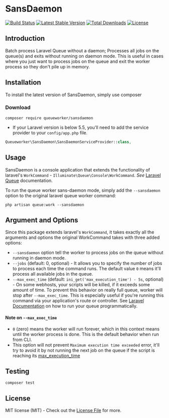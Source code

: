 # SansDaemon

[![Build Status](https://travis-ci.org/orobogenius/sansdaemon.svg?branch=master)](https://travis-ci.org/orobogenius/sansdaemon)
[![Latest Stable Version](https://poser.pugx.org/queueworker/sansdaemon/v/stable)](https://packagist.org/packages/queueworker/sansdaemon)
[![Total Downloads](https://poser.pugx.org/queueworker/sansdaemon/downloads)](https://packagist.org/packages/queueworker/sansdaemon)
[![License](https://poser.pugx.org/queueworker/sansdaemon/license)](https://packagist.org/packages/queueworker/sansdaemon)
## Introduction
Batch process Laravel Queue without a daemon; Processes all jobs on the queue(s) and exits without running on daemon mode. This is useful in cases where you just want to process jobs on the queue and exit the worker process so they don't pile up in memory.

## Installation

To install the latest version of SansDaemon, simply use composer

### Download

```
composer require queueworker/sansdaemon
```

- If your Laravel version is below 5.5, you'll need to add the service provider to your ```config/app.php``` file.

```php
Queueworker\SansDaemon\SansDaemonServiceProvider::class,
```

## Usage
SansDaemon is a console application that extends the functionality of laravel's `WorkCommand` - ```Illuminate\Queue\Console\WorkCommand```. _See_ [Laravel Queue](https://laravel.com/docs/queues) documentation.

To run the queue worker sans-daemon mode, simply add the ```--sansdaemon``` option to the original laravel queue worker command:

```
php artisan queue:work --sansdaemon
```

## Argument and Options
Since this package extends laravel's `WorkCommand`, it takes exactly all the arguments and options the original WorkCommand takes with three added options:

- `--sansdaemon` option tell the worker to process jobs on the queue without running in daemon mode.
- `--jobs` (default: 0, optional) - It allows you to specify the number of jobs to process each time the command runs. The default value `0` means it'll process all available jobs in the queue.
- `--max_exec_time` (default: `ini_get('max_execution_time') - 5s`, optional) - On some webhosts, your scripts will be killed, if it exceeds some amount of time. To prevent this behavior on really full queue, worker will stop after `--max_exec_time`. This is especially useful if you're running this command via your application's route or controller. See [Laravel Documentation](https://laravel.com/docs/artisan#programmatically-executing-commands) on how to run your queue programmatically.

#### Note on `--max_exec_time`
- `0` (zero) means the worker will run forever, which in this context means until the worker process is done. This is the default behavior  when run from CLI.
- This option will not prevent `Maximum execution time exceeded` error, it'll try to avoid it by not running the next job on the queue if the script is reaching its [max_execution_time](http://php.net/manual/en/info.configuration.php#ini.max-execution-time)

## Testing
```
composer test
```

## License

MIT license (MIT) - Check out the [License File](LICENSE) for more.